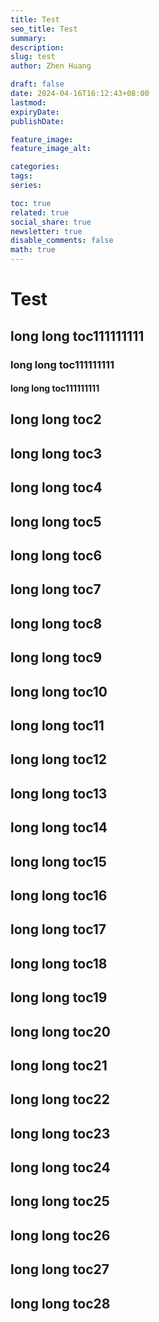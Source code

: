 ```yaml
---
title: Test
seo_title: Test
summary: 
description: 
slug: test
author: Zhen Huang

draft: false
date: 2024-04-16T16:12:43+08:00
lastmod: 
expiryDate: 
publishDate: 

feature_image: 
feature_image_alt: 

categories:
tags:
series:

toc: true
related: true
social_share: true
newsletter: true
disable_comments: false
math: true
---
```


# Test

## long long toc111111111
### long long toc111111111
#### long long toc111111111
## long long toc2

## long long toc3

## long long toc4
## long long toc5
## long long toc6

## long long toc7
## long long toc8
## long long toc9
## long long toc10
## long long toc11
## long long toc12
## long long toc13
## long long toc14
## long long toc15
## long long toc16
## long long toc17
## long long toc18
## long long toc19
## long long toc20
## long long toc21
## long long toc22
## long long toc23
## long long toc24
## long long toc25
## long long toc26
## long long toc27

## long long toc28